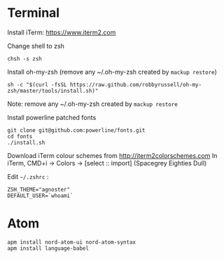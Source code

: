 # Terminal

Install iTerm: https://www.iterm2.com

Change shell to zsh 
```
chsh -s zsh
```

Install oh-my-zsh (remove any ~/.oh-my-zsh created by `mackup restore`)
```
sh -c "$(curl -fsSL https://raw.github.com/robbyrussell/oh-my-zsh/master/tools/install.sh)"
```
Note: remove any ~/.oh-my-zsh created by `mackup restore`

Install powerline patched fonts
```
git clone git@github.com:powerline/fonts.git 
cd fonts
./install.sh
```

Download iTerm colour schemes from http://iterm2colorschemes.com
In iTerm, CMD+i -> Colors -> [select :: import]
(Spacegrey Eighties Dull)


Edit `~/.zshrc` :
```
ZSH_THEME="agnoster"
DEFAULT_USER=`whoami`
```


# Atom
```
apm install nord-atom-ui nord-atom-syntax
apm install language-babel
```
